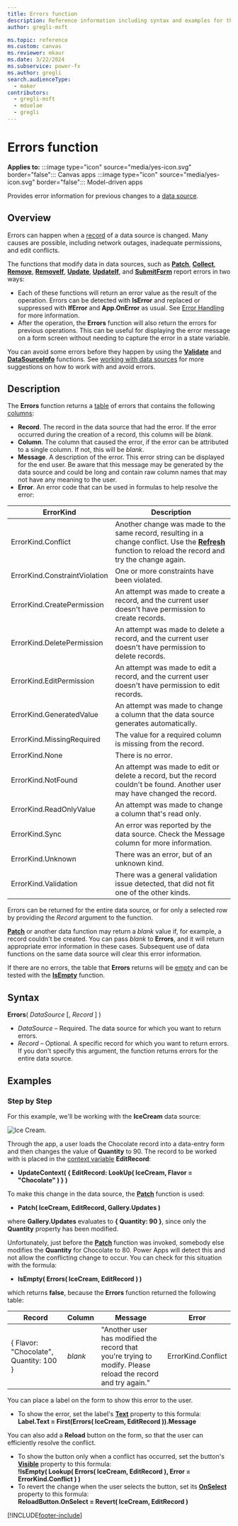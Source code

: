 ```yaml
---
title: Errors function
description: Reference information including syntax and examples for the Errors function.
author: gregli-msft

ms.topic: reference
ms.custom: canvas
ms.reviewer: mkaur
ms.date: 3/22/2024
ms.subservice: power-fx
ms.author: gregli
search.audienceType:
  - maker
contributors:
  - gregli-msft
  - mduelae
  - gregli
---
```


# Errors function

**Applies to:** :::image type="icon" source="media/yes-icon.svg" border="false"::: Canvas apps :::image type="icon" source="media/yes-icon.svg" border="false"::: Model-driven apps   

Provides error information for previous changes to a [data source](/power-apps/maker/canvas-apps/working-with-data-sources).

## Overview

Errors can happen when a [record](/power-apps/maker/canvas-apps/working-with-tables#records) of a data source is changed. Many causes are possible, including network outages, inadequate permissions, and edit conflicts.

The functions that modify data in data sources, such as **[Patch](function-patch.md)**, **[Collect](function-clear-collect-clearcollect.md)**, **[Remove](function-remove-removeif.md)**, **[RemoveIf](function-remove-removeif.md)**, **[Update](function-update-updateif.md)**, **[UpdateIf](function-update-updateif.md)**, and **[SubmitForm](function-form.md)** report errors in two ways:
- Each of these functions will return an error value as the result of the operation.  Errors can be detected with **IsError** and replaced or suppressed with **IfError** and **App.OnError** as usual.  See [Error Handling](../error-handling.md) for more information.
- After the operation, the **Errors** function will also return the errors for previous operations.  This can be useful for displaying the error message on a form screen without needing to capture the error in a state variable.

You can avoid some errors before they happen by using the **[Validate](function-validate.md)** and **[DataSourceInfo](function-datasourceinfo.md)** functions. See [working with data sources](/power-apps/maker/canvas-apps/working-with-data-sources) for more suggestions on how to work with and avoid errors.

## Description

The **Errors** function returns a [table](/power-apps/maker/canvas-apps/working-with-tables) of errors that contains the following [columns](/power-apps/maker/canvas-apps/working-with-tables#columns):

- **Record**. The record in the data source that had the error. If the error occurred during the creation of a record, this column will be _blank_.
- **Column**. The column that caused the error, if the error can be attributed to a single column. If not, this will be _blank_.
- **Message**. A description of the error. This error string can be displayed for the end user. Be aware that this message may be generated by the data source and could be long and contain raw column names that may not have any meaning to the user.
- **Error**. An error code that can be used in formulas to help resolve the error:

| ErrorKind                     | Description                                                                                                                                                                    |
| ----------------------------- | ------------------------------------------------------------------------------------------------------------------------------------------------------------------------------ |
| ErrorKind.Conflict            | Another change was made to the same record, resulting in a change conflict. Use the **[Refresh](function-refresh.md)** function to reload the record and try the change again. |
| ErrorKind.ConstraintViolation | One or more constraints have been violated.                                                                                                                                    |
| ErrorKind.CreatePermission    | An attempt was made to create a record, and the current user doesn't have permission to create records.                                                                        |
| ErrorKind.DeletePermission    | An attempt was made to delete a record, and the current user doesn't have permission to delete records.                                                                        |
| ErrorKind.EditPermission      | An attempt was made to edit a record, and the current user doesn't have permission to edit records.                                                                            |
| ErrorKind.GeneratedValue      | An attempt was made to change a column that the data source generates automatically.                                                                                           |
| ErrorKind.MissingRequired     | The value for a required column is missing from the record.                                                                                                                    |
| ErrorKind.None                | There is no error.                                                                                                                                                             |
| ErrorKind.NotFound            | An attempt was made to edit or delete a record, but the record couldn't be found. Another user may have changed the record.                                                    |
| ErrorKind.ReadOnlyValue       | An attempt was made to change a column that's read only.                                                                                                                       |
| ErrorKind.Sync                | An error was reported by the data source. Check the Message column for more information.                                                                                       |
| ErrorKind.Unknown             | There was an error, but of an unknown kind.                                                                                                                                    |
| ErrorKind.Validation          | There was a general validation issue detected, that did not fit one of the other kinds.                                                                                        |

Errors can be returned for the entire data source, or for only a selected row by providing the _Record_ argument to the function.

**[Patch](function-patch.md)** or another data function may return a _blank_ value if, for example, a record couldn't be created. You can pass _blank_ to **Errors**, and it will return appropriate error information in these cases. Subsequent use of data functions on the same data source will clear this error information.

If there are no errors, the table that **Errors** returns will be [empty](function-isblank-isempty.md) and can be tested with the **[IsEmpty](function-isblank-isempty.md)** function.

## Syntax

**Errors**( _DataSource_ [, *Record* ] )

- _DataSource_ – Required. The data source for which you want to return errors.
- _Record_ – Optional. A specific record for which you want to return errors. If you don't specify this argument, the function returns errors for the entire data source.

## Examples

### Step by Step

For this example, we'll be working with the **IceCream** data source:

![Ice Cream.](media/function-errors/icecream.png "Ice Cream")

Through the app, a user loads the Chocolate record into a data-entry form and then changes the value of **Quantity** to 90. The record to be worked with is placed in the [context variable](/power-apps/maker/canvas-apps/working-with-variables#use-a-context-variable) **EditRecord**:

- **UpdateContext( { EditRecord: LookUp( IceCream, Flavor = "Chocolate" ) } )**

To make this change in the data source, the **[Patch](function-patch.md)** function is used:

- **Patch( IceCream, EditRecord, Gallery.Updates )**

where **Gallery.Updates** evaluates to **{ Quantity: 90 }**, since only the **Quantity** property has been modified.

Unfortunately, just before the **[Patch](function-patch.md)** function was invoked, somebody else modifies the **Quantity** for Chocolate to 80. Power Apps will detect this and not allow the conflicting change to occur. You can check for this situation with the formula:

- **IsEmpty( Errors( IceCream, EditRecord ) )**

which returns **false**, because the **Errors** function returned the following table:

| Record                                 | Column  | Message                                                                                                      | Error              |
| -------------------------------------- | ------- | ------------------------------------------------------------------------------------------------------------ | ------------------ |
| { Flavor: "Chocolate", Quantity: 100 } | _blank_ | "Another user has modified the record that you're trying to modify. Please reload the record and try again." | ErrorKind.Conflict |

You can place a label on the form to show this error to the user.

- To show the error, set the label's **[Text](/power-apps/maker/canvas-apps/controls/properties-core)** property to this formula:<br>
  **Label.Text = First(Errors( IceCream, EditRecord )).Message**

You can also add a **Reload** button on the form, so that the user can efficiently resolve the conflict.

- To show the button only when a conflict has occurred, set the button's **[Visible](/power-apps/maker/canvas-apps/controls/properties-core)** property to this formula:<br>
  **!IsEmpty( Lookup( Errors( IceCream, EditRecord ), Error = ErrorKind.Conflict ) )**
- To revert the change when the user selects the button, set its **[OnSelect](/power-apps/maker/canvas-apps/controls/properties-core)** property to this formula:<br>
  **ReloadButton.OnSelect = Revert( IceCream, EditRecord )**

[!INCLUDE[footer-include](../../includes/footer-banner.md)]
